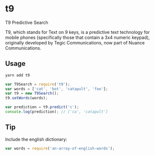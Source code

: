 # t9
T9 Predictive Search

T9, which stands for Text on 9 keys, is a predictive text technology for mobile phones (specifically those that contain a 3x4 numeric keypad), originally developed by Tegic Communications, now part of Nuance Communications.

## Usage
```sh
yarn add t9
```

```js
var T9Search = require('t9');
var words = ['cat', 'bot', 'catapult', 'foo'];
var t9 = new T9Search();
t9.setWords(words);

var prediction = t9.predict('c');
console.log(prediction); // ['ca', 'catapult']
```

## Tip

Include the english dictionary:
```js
var words = require('an-array-of-english-words');
```
